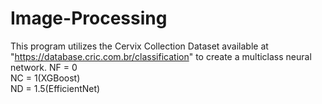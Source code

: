 # Image-Processing
This program utilizes the Cervix Collection Dataset available at "https://database.cric.com.br/classification" to create a multiclass neural network.
NF = 0  
NC = 1(XGBoost)  
ND = 1.5(EfficientNet)

